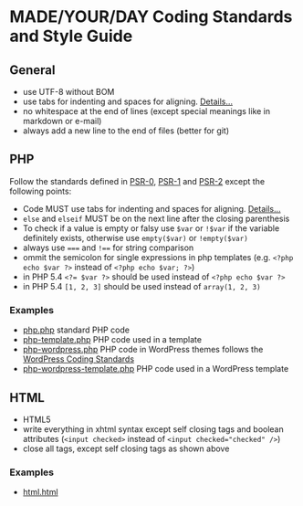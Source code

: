 # MADE/YOUR/DAY Coding Standards and Style Guide

## General

* use UTF-8 without BOM
* use tabs for indenting and spaces for aligning. [Details…](http://lea.verou.me/2012/01/why-tabs-are-clearly-superior/)
* no whitespace at the end of lines (except special meanings like in markdown or e-mail)
* always add a new line to the end of files (better for git)

## PHP

Follow the standards defined in [PSR-0](https://github.com/php-fig/fig-standards/blob/master/accepted/PSR-0.md), [PSR-1](https://github.com/php-fig/fig-standards/blob/master/accepted/PSR-1-basic-coding-standard.md) and [PSR-2](https://github.com/php-fig/fig-standards/blob/master/accepted/PSR-2-coding-style-guide.md) except the following points:

* Code MUST use tabs for indenting and spaces for aligning. [Details…](http://lea.verou.me/2012/01/why-tabs-are-clearly-superior/)
* `else` and `elseif` MUST be on the next line after the closing parenthesis
* To check if a value is empty or falsy use `$var` or `!$var` if the variable definitely exists, otherwise use `empty($var)` or `!empty($var)`
* always use `===` and `!==` for string comparison
* ommit the semicolon for single expressions in php templates (e.g. `<?php echo $var ?>` instead of `<?php echo $var; ?>`)
* in PHP 5.4 `<?= $var ?>` should be used instead of `<?php echo $var ?>`
* in PHP 5.4 `[1, 2, 3]` should be used instead of `array(1, 2, 3)`

### Examples

* [php.php](https://github.com/madeyourday/Coding-Standards/blob/master/examples/php.php) standard PHP code
* [php-template.php](https://github.com/madeyourday/Coding-Standards/blob/master/examples/php-template.php) PHP code used in a template
* [php-wordpress.php](https://github.com/madeyourday/Coding-Standards/blob/master/examples/php-wordpress.php) PHP code in WordPress themes follows the [WordPress Coding Standards](http://codex.wordpress.org/WordPress_Coding_Standards)
* [php-wordpress-template.php](https://github.com/madeyourday/Coding-Standards/blob/master/examples/php-wordpress-template.php) PHP code used in a WordPress template

## HTML

* HTML5
* write everything in xhtml syntax except self closing tags and boolean attributes (`<input checked>` instead of `<input checked="checked" />`)
* close all tags, except self closing tags as shown above

### Examples

* [html.html](https://github.com/madeyourday/Coding-Standards/blob/master/examples/html.html)
